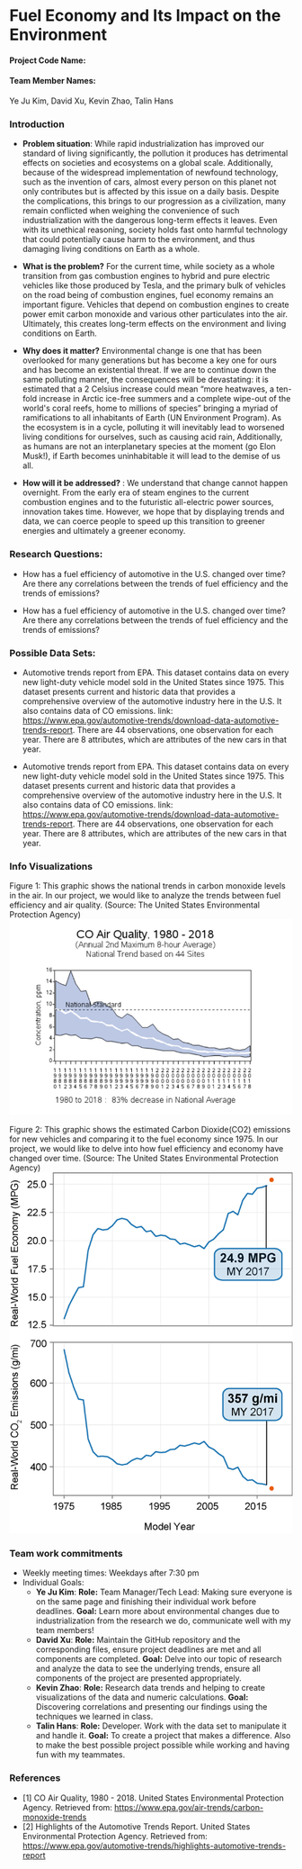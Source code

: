 # **Fuel Economy and Its Impact on the Environment**

#### Project Code Name:

#### Team Member Names:
Ye Ju Kim, David Xu, Kevin Zhao, Talin Hans

### Introduction

* **Problem situation**: While rapid industrialization has improved our standard of living significantly, the pollution it produces has detrimental effects on societies and ecosystems on a global scale. Additionally, because of the widespread implementation of newfound technology, such as the invention of cars, almost every person on this planet not only contributes but is affected by this issue on a daily basis. Despite the complications, this brings to our progression as a civilization, many remain conflicted when weighing the convenience of such industrialization with the dangerous long-term effects it leaves. Even with its unethical reasoning, society holds fast onto harmful technology that could potentially cause harm to the environment, and thus damaging living conditions on Earth as a whole.


 * **What is the problem?**  For the current time, while society as a whole transition from gas combustion engines to hybrid and pure electric vehicles like those produced by Tesla, and the primary bulk of vehicles on the road being of combustion engines, fuel economy remains an important figure. Vehicles that depend on combustion engines to create power emit carbon monoxide and various other particulates into the air. Ultimately, this creates long-term effects on the environment and living conditions on Earth.

 * **Why does it matter?**  Environmental change is one that has been overlooked for many generations but has become a key one for ours and has become an existential threat. If we are to continue down the same polluting manner, the consequences will be devastating: it is estimated that a 2 Celsius increase could mean “more heatwaves, a ten-fold increase in Arctic ice-free summers and a complete wipe-out of the world's coral reefs, home to millions of species” bringing a myriad of ramifications to all inhabitants of Earth (UN Environment Program). As the ecosystem is in a cycle, polluting it will inevitably lead to worsened living conditions for ourselves, such as causing acid rain, Additionally, as humans are not an interplanetary species at the moment (go Elon Musk!), if Earth becomes uninhabitable it will lead to the demise of us all.
 * **How will it be addressed?** : We understand that change cannot happen overnight. From the early era of steam engines to the current combustion engines and to the futuristic all-electric power sources, innovation takes time. However, we hope that by displaying trends and data, we can coerce people to speed up this transition to greener energies and ultimately a greener economy.

### Research Questions:
* How has a fuel efficiency of automotive in the U.S. changed over time?
Are there any correlations between the trends of fuel efficiency and the trends of emissions?

* How has a fuel efficiency of automotive in the U.S. changed over time?
Are there any correlations between the trends of fuel efficiency and the trends of emissions?


### Possible Data Sets:
* Automotive trends report from EPA. This dataset contains data on every new light-duty vehicle model sold in the United States since 1975. This dataset presents current and historic data that provides a comprehensive overview of the automotive industry here in the U.S. It also contains data of CO emissions. link: https://www.epa.gov/automotive-trends/download-data-automotive-trends-report. There are 44 observations, one observation for each year. There are 8 attributes, which are attributes of the new cars in that year.

* Automotive trends report from EPA. This dataset contains data on every new light-duty vehicle model sold in the United States since 1975. This dataset presents current and historic data that provides a comprehensive overview of the automotive industry here in the U.S. It also contains data of CO emissions. link: https://www.epa.gov/automotive-trends/download-data-automotive-trends-report. There are 44 observations, one observation for each year. There are 8 attributes, which are attributes of the new cars in that year.

### Info Visualizations
Figure 1: This graphic shows the national trends in carbon monoxide levels in the air. In our project, we would like to analyze the trends between fuel efficiency and air quality. (Source: The United States Environmental Protection Agency)
![Graph of National Trends in Carbon Monoxide levels in the air](data/viz1.png)

Figure 2: This graphic shows the estimated Carbon Dioxide(CO2) emissions for new vehicles and comparing it to the fuel economy since 1975. In our project, we would like to delve into how fuel efficiency and economy have changed over time. (Source: The United States Environmental Protection Agency)
![Graphic of the estimated CO2 emissions for new vehicles and comparing it to the fuel economy since 1975](data/viz2.png)

### Team work commitments
* Weekly meeting times: Weekdays after 7:30 pm
* Individual Goals:
  * **Ye Ju Kim**: **Role:** Team Manager/Tech Lead: Making sure everyone is on the same page and finishing their individual work before deadlines.
  **Goal:** Learn more about environmental changes due to industrialization from the research we do, communicate well with my team members!
  * **David Xu**: **Role:** Maintain the GitHub repository and the corresponding files, ensure project deadlines are met and all components are completed.
  **Goal:** Delve into our topic of research and analyze the data to see the underlying trends, ensure all components of the project are presented appropriately.
  * **Kevin Zhao**: **Role:** Research data trends and helping to create visualizations of the data and numeric calculations.
  **Goal:** Discovering correlations and presenting our findings using the techniques we learned in class.
  * **Talin Hans**: **Role:** Developer. Work with the data set to manipulate it and handle it. **Goal:** To create a project that makes a difference. Also to make the best possible project possible while working and having fun with my teammates.

### References
* [1] CO Air Quality, 1980 - 2018. United States Environmental Protection Agency. Retrieved from: https://www.epa.gov/air-trends/carbon-monoxide-trends
* [2] Highlights of the Automotive Trends Report. United States Environmental Protection Agency. Retrieved from: https://www.epa.gov/automotive-trends/highlights-automotive-trends-report
